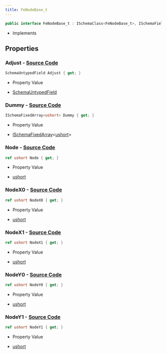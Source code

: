 ```yaml
---
title: FeNodeBase_t
---
```


```csharp
public interface FeNodeBase_t : ISchemaClass<FeNodeBase_t>, ISchemaField, ISchemaClass, INativeHandle
```

- Implements

## Properties

### **Adjust** - [Source Code](https://github.com/swiftly-solution/swiftlys2/blob/main/managed/src/SwiftlyS2.Generated/Schemas/Interfaces/FeNodeBase_t.cs#L29)

```csharp
SchemaUntypedField Adjust { get; }
```

- Property Value

- [SchemaUntypedField](/docs/api/shared/schemas/schemauntypedfield)

### **Dummy** - [Source Code](https://github.com/swiftly-solution/swiftlys2/blob/main/managed/src/SwiftlyS2.Generated/Schemas/Interfaces/FeNodeBase_t.cs#L18)

```csharp
ISchemaFixedArray<ushort> Dummy { get; }
```

- Property Value

- [ISchemaFixedArray](/docs/api/shared/schemas/ischemafixedarray-1)<[ushort](https://learn.microsoft.com/dotnet/api/system.uint16)>

### **Node** - [Source Code](https://github.com/swiftly-solution/swiftlys2/blob/main/managed/src/SwiftlyS2.Generated/Schemas/Interfaces/FeNodeBase_t.cs#L16)

```csharp
ref ushort Node { get; }
```

- Property Value

- [ushort](https://learn.microsoft.com/dotnet/api/system.uint16)

### **NodeX0** - [Source Code](https://github.com/swiftly-solution/swiftlys2/blob/main/managed/src/SwiftlyS2.Generated/Schemas/Interfaces/FeNodeBase_t.cs#L20)

```csharp
ref ushort NodeX0 { get; }
```

- Property Value

- [ushort](https://learn.microsoft.com/dotnet/api/system.uint16)

### **NodeX1** - [Source Code](https://github.com/swiftly-solution/swiftlys2/blob/main/managed/src/SwiftlyS2.Generated/Schemas/Interfaces/FeNodeBase_t.cs#L22)

```csharp
ref ushort NodeX1 { get; }
```

- Property Value

- [ushort](https://learn.microsoft.com/dotnet/api/system.uint16)

### **NodeY0** - [Source Code](https://github.com/swiftly-solution/swiftlys2/blob/main/managed/src/SwiftlyS2.Generated/Schemas/Interfaces/FeNodeBase_t.cs#L24)

```csharp
ref ushort NodeY0 { get; }
```

- Property Value

- [ushort](https://learn.microsoft.com/dotnet/api/system.uint16)

### **NodeY1** - [Source Code](https://github.com/swiftly-solution/swiftlys2/blob/main/managed/src/SwiftlyS2.Generated/Schemas/Interfaces/FeNodeBase_t.cs#L26)

```csharp
ref ushort NodeY1 { get; }
```

- Property Value

- [ushort](https://learn.microsoft.com/dotnet/api/system.uint16)

